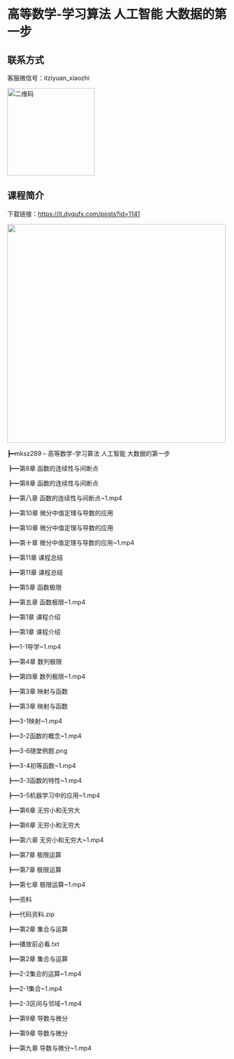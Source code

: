 # 高等数学-学习算法 人工智能 大数据的第一步

## 联系方式

客服微信号：itziyuan_xiaozhi

<img src="https://ziyuanyun.oss-cn-guangzhou.aliyuncs.com/common/20240614073449/666b82192834a.jpg" width="200" height="200" alt="二维码">

## 课程简介

下载链接：https://it.dyqufx.com/posts?id=1141

<img src="https://ziyuanyun.oss-cn-guangzhou.aliyuncs.com/yun/20240515153623/664465f79eb63.jpg" width="500" alt="">

  ┣━mksz289 &#8211; 高等数学-学习算法 人工智能 大数据的第一步

 ┣━第8章 函数的连续性与间断点

 ┣━第8章 函数的连续性与间断点

 ┣━第八章 函数的连续性与间断点~1.mp4

 ┣━第10章 微分中值定理与导数的应用

 ┣━第10章 微分中值定理与导数的应用

 ┣━第十章 微分中值定理与导数的应用~1.mp4

 ┣━第11章 课程总结

 ┣━第11章 课程总结

 ┣━第5章 函数极限

 ┣━第五章 函数极限~1.mp4

 ┣━第1章 课程介绍

 ┣━第1章 课程介绍

 ┣━1-1导学~1.mp4

 ┣━第4章 数列极限

 ┣━第四章 数列极限~1.mp4

 ┣━第3章 映射与函数

 ┣━第3章 映射与函数

 ┣━3-1映射~1.mp4

 ┣━3-2函数的概念~1.mp4

 ┣━3-6随堂例题.png

 ┣━3-4初等函数~1.mp4

 ┣━3-3函数的特性~1.mp4

 ┣━3-5机器学习中的应用~1.mp4

 ┣━第6章 无穷小和无穷大

 ┣━第6章 无穷小和无穷大

 ┣━第六章 无穷小和无穷大~1.mp4

 ┣━第7章 极限运算

 ┣━第7章 极限运算

 ┣━第七章 极限运算~1.mp4

 ┣━资料

 ┣━代码资料.zip

 ┣━第2章 集合与运算

 ┣━播放前必看.txt

 ┣━第2章 集合与运算

 ┣━2-2集合的运算~1.mp4

 ┣━2-1集合~1.mp4

 ┣━2-3区间与邻域~1.mp4

 ┣━第9章 导数与微分

 ┣━第9章 导数与微分

 ┣━第九章 导数与微分~1.mp4

  